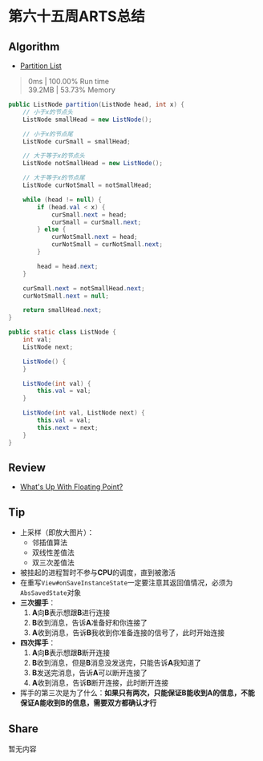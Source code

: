 # 第六十五周ARTS总结
## Algorithm
- [Partition List](https://leetcode.com/problems/partition-list/)
> 0ms | 100.00% Run time  
> 39.2MB | 53.73% Memory
```java
public ListNode partition(ListNode head, int x) {
    // 小于x的节点头
    ListNode smallHead = new ListNode();

    // 小于x的节点尾
    ListNode curSmall = smallHead;

    // 大于等于x的节点头
    ListNode notSmallHead = new ListNode();

    // 大于等于x的节点尾
    ListNode curNotSmall = notSmallHead;

    while (head != null) {
        if (head.val < x) {
            curSmall.next = head;
            curSmall = curSmall.next;
        } else {
            curNotSmall.next = head;
            curNotSmall = curNotSmall.next;
        }

        head = head.next;
    }

    curSmall.next = notSmallHead.next;
    curNotSmall.next = null;

    return smallHead.next;
}

public static class ListNode {
    int val;
    ListNode next;

    ListNode() {
    }

    ListNode(int val) {
        this.val = val;
    }

    ListNode(int val, ListNode next) {
        this.val = val;
        this.next = next;
    }
}
```

## Review
- [What's Up With Floating Point?](https://timroderick.com/floating-point-introduction/)

## Tip
+ 上采样（即放大图片）：
    + 邻插值算法
    + 双线性差值法
    + 双三次差值法
+ 被挂起的进程暂时不参与**CPU**的调度，直到被激活
+ 在重写`View#onSaveInstanceState`一定要注意其返回值情况，必须为`AbsSavedState`对象
+ **三次握手**：
    1. **A**向**B**表示想跟**B**进行连接
    2. **B**收到消息，告诉**A**准备好和你连接了
    3. **A**收到消息，告诉**B**我收到你准备连接的信号了，此时开始连接
+ **四次挥手**：
    1. **A**向**B**表示想跟**B**断开连接
    2. **B**收到消息，但是**B**消息没发送完，只能告诉**A**我知道了
    3. **B**发送完消息，告诉**A**可以断开连接了
    4. **A**收到消息，告诉**B**断开连接，此时断开连接
+ 挥手的第三次是为了什么：**如果只有两次，只能保证B能收到A的信息，不能保证A能收到B的信息，需要双方都确认才行**

## Share
暂无内容